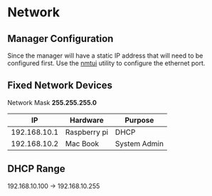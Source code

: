 # Network 

## Manager Configuration
Since the manager will have a static IP address that will need to be configured first. Use the [nmtui](https://www.mankier.com/1/nmtui) utility to configure the ethernet port.

## Fixed Network Devices

Network Mask __255.255.255.0__

|IP|Hardware|Purpose|
|--|--------|-------|
|192.168.10.1 | Raspberry pi| DHCP|
|192.168.10.2 | Mac Book | System Admin |

## DHCP Range

192.168.10.100 -> 192.168.10.255
